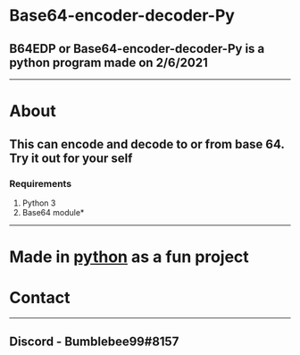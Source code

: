 # Base64-encoder-decoder-Py
## B64EDP or Base64-encoder-decoder-Py is a python program made on **2/6/2021**
------
# About
## This can **encode** and **decode** to or from base 64. Try it out for your self
### Requirements
1. Python 3
2. Base64 module*
------
# Made in [python](https://www.python.org/) as a fun project
# Contact
------
## Discord - Bumblebee99#8157
